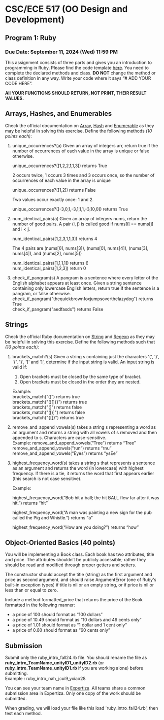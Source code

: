 # CSC/ECE 517 (OO Design and Development)

## Program 1: Ruby

### Due Date: September 11, 2024 (Wed) 11:59 PM

This assignment consists of three parts and gives you an introduction to programming in Ruby. Please find the code template [here](https://drive.google.com/file/d/13jO4vWt_iPGhBGgGS_C2RVvhw3pHJbzp/view?usp=sharing). You need to complete the declared methods and class. **DO NOT** change the method or class definition in any way. Write your code where it says “\# ADD YOUR CODE HERE”.

**All YOUR FUNCTIONS SHOULD RETURN, NOT PRINT, THEIR RESULT VALUES.**

## Arrays, Hashes, and Enumerables

Check the official documentation on [Array](https://ruby-doc.org/core-2.7.0/Array.html), [Hash](https://ruby-doc.org/core-2.7.0/Hash.html) and [Enumerable](https://ruby-doc.org/core-2.7.0/Enumerable.html) as they may be helpful in solving this exercise. Define the following methods _(10 points each)_:

1. unique_occurrences?(a) Given an array of integers arr, return true if the number of occurrences of each value in the array is unique or false otherwise.

   unique_occurrences?(\[1,2,2,1,1,3\]) returns True

   2 occurs twice, 1 occurs 3 times and 3 occurs once, so the number of occurrences of each value in the array is unique

   unique_occurrences?(\[1,2\]) returns False

   Two values occur exactly once: 1 and 2\.

   unique_occurrences?(\[-3,0,1,-3,1,1,1,-3,10,0\]) returns True

2. num_identical_pairs(a) Given an array of integers nums, return the number of good pairs. A pair (i, j) is called good if nums\[i\] \== nums\[j\] and i \< j.

   num_identical_pairs(\[1,2,3,1,1,3\]) returns 4

   The 4 pairs are (nums\[0\], nums\[3\]), (nums\[0\], nums\[4\]), (nums\[3\], nums\[4\]), and (nums\[2\], nums\[5\])

   num_identical_pairs(\[1,1,1,1\]) returns 6  
   num_identical_pairs(\[1,2,3\]) return 0

3. check_if_pangram(s) A pangram is a sentence where every letter of the English alphabet appears at least once. Given a string sentence containing only lowercase English letters, return true if the sentence is a pangram, or false otherwise.  
   check_if_pangram("thequickbrownfoxjumpsoverthelazydog") returns True  
   check_if_pangram("aedfasds") returns False

## Strings

Check the official Ruby documentation on [String](https://ruby-doc.org/core-2.7.0/String.html) and [Regexp](https://ruby-doc.org/core-2.7.0/Regexp.html) as they may be helpful in solving this exercise. Define the following methods such that _(10 points each)_:

1. brackets_match?(s) Given a string s containing just the characters '(', ')', '{', '}', '\[' and '\]', determine if the input string is valid. An input string is valid if:

   1. Open brackets must be closed by the same type of bracket.
   2. Open brackets must be closed in the order they are nested.

   Example:  
   brackets_match(“()”) returns true  
   brackets_match("()\[\]{}") returns true  
   brackets_match("(\]") returns false  
   brackets_match("(\[)\]") returns false  
   brackets_match("{\[\]}") returns true

2. remove_and_append_vowels(s) takes a string s representing a word as an argument and returns a string with all vowels of s removed and then appended to s. Characters are case-sensitive.  
   Example:
   remove_and_append_vowels(“Tree”) returns “Tree”  
   remove_and_append_vowels(“run”) returns “rnu”  
   remove_and_append_vowels(“Eyes”) returns “ysEe”

3. highest_frequency_word(s) takes a string s that represents a sentence as an argument and returns the word (in lowercase) with highest frequency. If there is a tie, it returns the word that first appears earlier (this search is not case sensitive).

   Example:

   highest_frequency_word(“Bob hit a ball; the hit BALL flew far after it was hit.”) returns “hit”

   highest_frequency_word(“A man was painting a new sign for the pub called the Pig and Whistle.”) returns “a”

   highest_frequency_word(“How are you doing?”) returns “how”

## Object-Oriented Basics (40 points)

You will be implementing a Book class. Each book has two attributes, title and price. The attributes shouldn’t be publicly accessible; rather they should be read and modified through proper getters and setters.

The constructor should accept the title (string) as the first argument and price as second argument, and should raise ArgumentError (one of Ruby's built-in exception types) if title is nil or an empty string, or if price is nil or less than or equal to zero.

Include a method formatted_price that returns the price of the Book formatted in the following manner:

- a price of 100 should format as “100 dollars”
- a price of 10.49 should format as “10 dollars and 49 cents only”
- a price of 1.01 should format as “1 dollar and 1 cent only”
- a price of 0.60 should format as “60 cents only”

## Submission

Submit only the ruby_intro_fall24.rb file. You should rename the file as **ruby_intro_TeamName_unityID1_unityID2.rb** (or **ruby_intro_TeamName_unityID1.rb** if you are working alone) before submitting.  
Example : ruby_intro_nah_jcui9_yxiao28

You can see your team name in [Expertiza](https://expertiza.ncsu.edu/). All teams share a common submission area in Expertiza. Only one copy of the work should be submitted.

When grading, we will load your file like this load 'ruby_intro_fall24.rb', then test each method.
